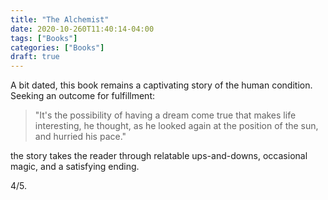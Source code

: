 ```yaml
---
title: "The Alchemist"
date: 2020-10-260T11:40:14-04:00
tags: ["Books"]
categories: ["Books"]
draft: true
---
```


A bit dated, this book remains a captivating story of the human condition. Seeking an outcome for fulfillment:

> "It's the possibility of having a dream come true that makes life interesting, he thought, as he looked again at the position of the sun, and hurried his pace."

the story takes the reader through relatable ups-and-downs, occasional magic, and a satisfying ending.

4/5.

